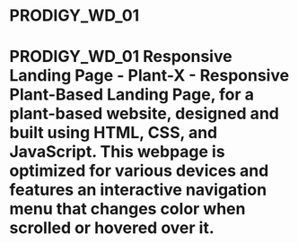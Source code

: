 # PRODIGY_WD_01
# PRODIGY_WD_01 Responsive Landing Page - Plant-X - Responsive Plant-Based Landing Page, for a plant-based website, designed and built using HTML, CSS, and JavaScript. This webpage is optimized for various devices and features an interactive navigation menu that changes color when scrolled or hovered over it.

